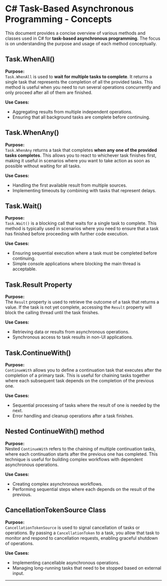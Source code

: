 # C# Task-Based Asynchronous Programming - Concepts

This document provides a concise overview of various methods and classes used in C# for **task-based asynchronous programming**. The focus is on understanding the purpose and usage of each method conceptually.

## Task.WhenAll()

**Purpose:**  
`Task.WhenAll` is used to **wait for multiple tasks to complete**. It returns a single task that represents the completion of all the provided tasks. This method is useful when you need to run several operations concurrently and only proceed after all of them are finished.

**Use Cases:**
- Aggregating results from multiple independent operations.
- Ensuring that all background tasks are complete before continuing.

## Task.WhenAny()

**Purpose:**  
`Task.WhenAny` returns a task that completes **when any one of the provided tasks completes**. This allows you to react to whichever task finishes first, making it useful in scenarios where you want to take action as soon as possible without waiting for all tasks.

**Use Cases:**
- Handling the first available result from multiple sources.
- Implementing timeouts by combining with tasks that represent delays.

## Task.Wait()

**Purpose:**  
`Task.Wait()` is a blocking call that waits for a single task to complete. This method is typically used in scenarios where you need to ensure that a task has finished before proceeding with further code execution.

**Use Cases:**
- Ensuring sequential execution where a task must be completed before continuing.
- Simple console applications where blocking the main thread is acceptable.

## Task.Result Property

**Purpose:**  
The `Result` property is used to retrieve the outcome of a task that returns a value. If the task is not yet complete, accessing the `Result` property will block the calling thread until the task finishes.

**Use Cases:**
- Retrieving data or results from asynchronous operations.
- Synchronous access to task results in non-UI applications.

## Task.ContinueWith()

**Purpose:**  
`ContinueWith` allows you to define a continuation task that executes after the completion of a primary task. This is useful for chaining tasks together where each subsequent task depends on the completion of the previous one.

**Use Cases:**
- Sequential processing of tasks where the result of one is needed by the next.
- Error handling and cleanup operations after a task finishes.

## Nested ContinueWith() method

**Purpose:**  
Nested `ContinueWith` refers to the chaining of multiple continuation tasks, where each continuation starts after the previous one has completed. This technique is useful for building complex workflows with dependent asynchronous operations.

**Use Cases:**
- Creating complex asynchronous workflows.
- Performing sequential steps where each depends on the result of the previous.

## CancellationTokenSource Class

**Purpose:**  
`CancellationTokenSource` is used to signal cancellation of tasks or operations. By passing a `CancellationToken` to a task, you allow that task to monitor and respond to cancellation requests, enabling graceful shutdown of operations.

**Use Cases:**
- Implementing cancellable asynchronous operations.
- Managing long-running tasks that need to be stopped based on external input.

---



